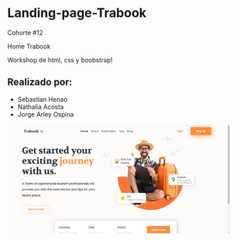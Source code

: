 # Landing-page-Trabook
Cohorte #12

Home Trabook

Workshop de html, css y boobstrap!
## Realizado por:

- Sebastian Henao
- Nathalia Acosta
- Jorge Arley Ospina

![Equipo](assets/img/demo.png)